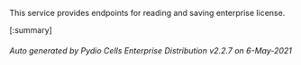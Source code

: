 






This service provides endpoints for reading and saving enterprise license.

[:summary]

###### Auto generated by Pydio Cells Enterprise Distribution v2.2.7 on 6-May-2021

